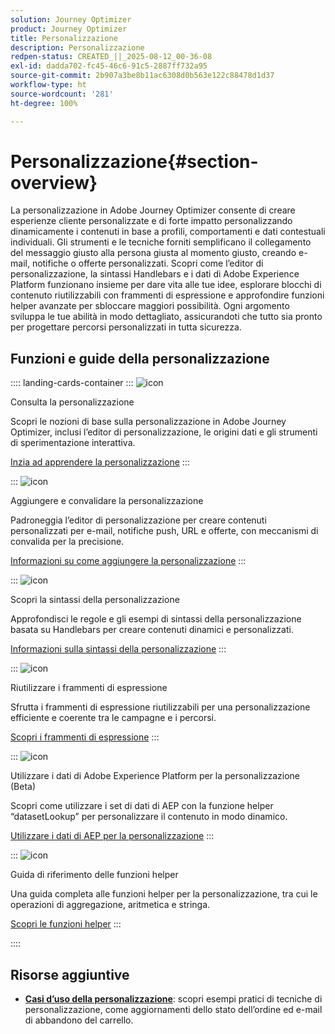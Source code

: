 ```yaml
---
solution: Journey Optimizer
product: Journey Optimizer
title: Personalizzazione
description: Personalizzazione
redpen-status: CREATED_||_2025-08-12_00-36-08
exl-id: dadda702-fc45-46c6-91c5-2887ff732a95
source-git-commit: 2b907a3be8b11ac6308d0b563e122c88478d1d37
workflow-type: ht
source-wordcount: '281'
ht-degree: 100%

---
```


# Personalizzazione{#section-overview}

La personalizzazione in Adobe Journey Optimizer consente di creare esperienze cliente personalizzate e di forte impatto personalizzando dinamicamente i contenuti in base a profili, comportamenti e dati contestuali individuali. Gli strumenti e le tecniche forniti semplificano il collegamento del messaggio giusto alla persona giusta al momento giusto, creando e-mail, notifiche o offerte personalizzati. Scopri come l’editor di personalizzazione, la sintassi Handlebars e i dati di Adobe Experience Platform funzionano insieme per dare vita alle tue idee, esplorare blocchi di contenuto riutilizzabili con frammenti di espressione e approfondire funzioni helper avanzate per sbloccare maggiori possibilità. Ogni argomento sviluppa le tue abilità in modo dettagliato, assicurandoti che tutto sia pronto per progettare percorsi personalizzati in tutta sicurezza.

## Funzioni e guide della personalizzazione

:::: landing-cards-container
:::
![icon](https://cdn.experienceleague.adobe.com/icons/circle-play.svg?lang=it)

Consulta la personalizzazione

Scopri le nozioni di base sulla personalizzazione in Adobe Journey Optimizer, inclusi l’editor di personalizzazione, le origini dati e gli strumenti di sperimentazione interattiva.

[Inzia ad apprendere la personalizzazione](../using/personalization/personalize.md)
:::

:::
![icon](https://cdn.experienceleague.adobe.com/icons/list-check.svg?lang=it)

Aggiungere e convalidare la personalizzazione

Padroneggia l’editor di personalizzazione per creare contenuti personalizzati per e-mail, notifiche push, URL e offerte, con meccanismi di convalida per la precisione.

[Informazioni su come aggiungere la personalizzazione](../using/personalization/personalization-build-expressions.md)
:::

:::
![icon](https://cdn.experienceleague.adobe.com/icons/code-branch.svg?lang=it)

Scopri la sintassi della personalizzazione

Approfondisci le regole e gli esempi di sintassi della personalizzazione basata su Handlebars per creare contenuti dinamici e personalizzati.

[Informazioni sulla sintassi della personalizzazione](../using/personalization/personalization-syntax.md)
:::

:::
![icon](https://cdn.experienceleague.adobe.com/icons/puzzle-piece.svg?lang=it)

Riutilizzare i frammenti di espressione

Sfrutta i frammenti di espressione riutilizzabili per una personalizzazione efficiente e coerente tra le campagne e i percorsi.

[Scopri i frammenti di espressione](../using/personalization/use-expression-fragments.md)
:::

:::
![icon](https://cdn.experienceleague.adobe.com/icons/database.svg?lang=it)

Utilizzare i dati di Adobe Experience Platform per la personalizzazione (Beta)

Scopri come utilizzare i set di dati di AEP con la funzione helper “datasetLookup” per personalizzare il contenuto in modo dinamico.

[Utilizzare i dati di AEP per la personalizzazione](../using/personalization/aep-data-perso.md)
:::

:::
![icon](https://cdn.experienceleague.adobe.com/icons/screwdriver-wrench.svg?lang=it)

Guida di riferimento delle funzioni helper

Una guida completa alle funzioni helper per la personalizzazione, tra cui le operazioni di aggregazione, aritmetica e stringa.

[Scopri le funzioni helper](functions-landing-page.md)
:::

::::


## Risorse aggiuntive

- **[Casi d’uso della personalizzazione](personalization-use-cases-landing-page.md)**: scopri esempi pratici di tecniche di personalizzazione, come aggiornamenti dello stato dell’ordine ed e-mail di abbandono del carrello.
